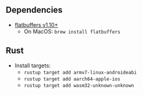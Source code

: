 
## Dependencies
* [flatbuffers v1.10+](https://github.com/google/flatbuffers)
    * On MacOS: `brew install flatbuffers` 

## Rust
* Install targets:
  * `rustup target add armv7-linux-androideabi`
  * `rustup target add aarch64-apple-ios`
  * `rustup target add wasm32-unknown-unknown`
